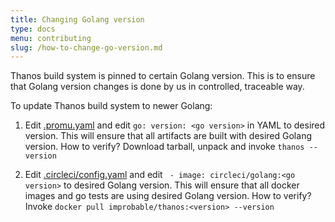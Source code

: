 ```yaml
---
title: Changing Golang version
type: docs
menu: contributing
slug: /how-to-change-go-version.md
---
```


Thanos build system is pinned to certain Golang version. This is to ensure that Golang version
changes is done by us in controlled, traceable way.

To update Thanos build system to newer Golang:

1. Edit [.promu.yaml](/.promu.yml) and edit `go: version: <go version>` in YAML to desired version. This will ensure that all artifacts are 
built with desired Golang version. How to verify? Download tarball, unpack and invoke `thanos --version`

1. Edit [.circleci/config.yaml](/.circleci/config.yml) and edit ` - image: circleci/golang:<go version>` to desired 
Golang version. This will ensure that all docker images and go tests are using desired Golang version. How to verify? Invoke `docker pull improbable/thanos:<version> --version`
